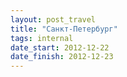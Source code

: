 ```yaml
---
layout: post_travel
title: "Санкт-Петербург"
tags: internal
date_start: 2012-12-22
date_finish: 2012-12-23
---
```


